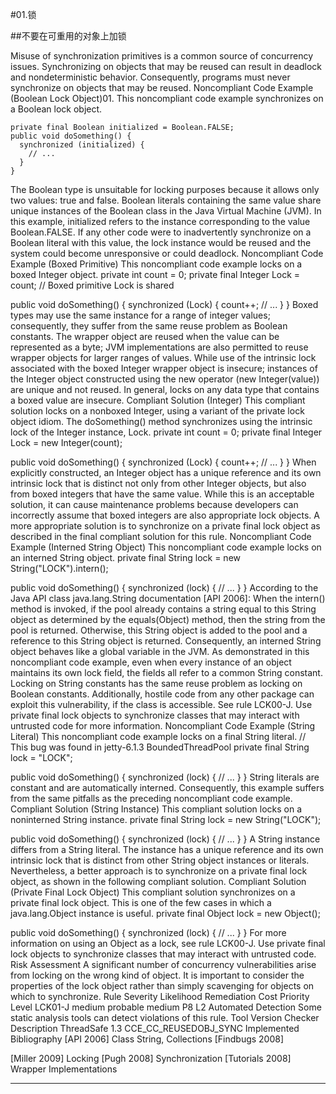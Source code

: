 #01.锁

##不要在可重用的对象上加锁

Misuse of synchronization primitives is a common source of concurrency issues. Synchronizing on objects that may be reused can result in deadlock and nondeterministic behavior. Consequently, programs must never synchronize on objects that may be reused.
Noncompliant Code Example (Boolean Lock Object)01.
This noncompliant code example synchronizes on a Boolean lock object.

```
private final Boolean initialized = Boolean.FALSE;
public void doSomething() {
  synchronized (initialized) {
    // ...
  }
}
```

The Boolean type is unsuitable for locking purposes because it allows only two values: true and false. Boolean literals containing the same value share unique instances of the Boolean class in the Java Virtual Machine (JVM). In this example, initialized refers to the instance corresponding to the value Boolean.FALSE. If any other code were to inadvertently synchronize on a Boolean literal with this value, the lock instance would be reused and the system could become unresponsive or could deadlock.
Noncompliant Code Example (Boxed Primitive)
This noncompliant code example locks on a boxed Integer object.
private int count = 0;
private final Integer Lock = count; // Boxed primitive Lock is shared
 
public void doSomething() {
  synchronized (Lock) {
    count++;
    // ...
  }
}
Boxed types may use the same instance for a range of integer values; consequently, they suffer from the same reuse problem as Boolean constants. The wrapper object are reused when the value can be represented as a byte; JVM implementations are also permitted to reuse wrapper objects for larger ranges of values. While use of the intrinsic lock associated with the boxed Integer wrapper object is insecure; instances of the Integer object constructed using the new operator (new Integer(value)) are unique and not reused. In general, locks on any data type that contains a boxed value are insecure.
Compliant Solution (Integer)
This compliant solution locks on a nonboxed Integer, using a variant of the private lock object idiom. The doSomething() method synchronizes using the intrinsic lock of the Integer instance, Lock.
private int count = 0;
private final Integer Lock = new Integer(count);
 
public void doSomething() {
  synchronized (Lock) {
    count++;
    // ...
  }
}
When explicitly constructed, an Integer object has a unique reference and its own intrinsic lock that is distinct not only from other Integer objects, but also from boxed integers that have the same value. While this is an acceptable solution, it can cause maintenance problems because developers can incorrectly assume that boxed integers are also appropriate lock objects. A more appropriate solution is to synchronize on a private final lock object as described in the final compliant solution for this rule.
Noncompliant Code Example (Interned String Object)
This noncompliant code example locks on an interned String object.
private final String lock = new String("LOCK").intern();
 
public void doSomething() {
  synchronized (lock) {
    // ...
  }
}
According to the Java API class java.lang.String documentation [API 2006]:
When the intern() method is invoked, if the pool already contains a string equal to this String object as determined by the equals(Object) method, then the string from the pool is returned. Otherwise, this String object is added to the pool and a reference to this String object is returned.
Consequently, an interned String object behaves like a global variable in the JVM. As demonstrated in this noncompliant code example, even when every instance of an object maintains its own lock field, the fields all refer to a common String constant. Locking on String constants has the same reuse problem as locking on Boolean constants.
Additionally, hostile code from any other package can exploit this vulnerability, if the class is accessible. See rule LCK00-J. Use private final lock objects to synchronize classes that may interact with untrusted code for more information.
Noncompliant Code Example (String Literal)
This noncompliant code example locks on a final String literal.
// This bug was found in jetty-6.1.3 BoundedThreadPool
private final String lock = "LOCK";
 
public void doSomething() {
  synchronized (lock) {
    // ...
  }
}
String literals are constant and are automatically interned. Consequently, this example suffers from the same pitfalls as the preceding noncompliant code example.
Compliant Solution (String Instance)
This compliant solution locks on a noninterned String instance.
private final String lock = new String("LOCK");
 
public void doSomething() {
  synchronized (lock) {
    // ...
  }
}
A String instance differs from a String literal. The instance has a unique reference and its own intrinsic lock that is distinct from other String object instances or literals. Nevertheless, a better approach is to synchronize on a private final lock object, as shown in the following compliant solution.
Compliant Solution (Private Final Lock Object)
This compliant solution synchronizes on a private final lock object. This is one of the few cases in which a java.lang.Object instance is useful.
private final Object lock = new Object();
 
public void doSomething() {
  synchronized (lock) {
    // ...
  }
}
For more information on using an Object as a lock, see rule LCK00-J. Use private final lock objects to synchronize classes that may interact with untrusted code.
Risk Assessment
A significant number of concurrency vulnerabilities arise from locking on the wrong kind of object. It is important to consider the properties of the lock object rather than simply scavenging for objects on which to synchronize.
Rule
Severity
Likelihood
Remediation Cost
Priority
Level
LCK01-J
medium
probable
medium
P8
L2
Automated Detection
Some static analysis tools can detect violations of this rule.
Tool
Version
Checker
Description
ThreadSafe	1.3	
CCE_CC_REUSEDOBJ_SYNC
Implemented
Bibliography
[API 2006]
Class String, Collections
[Findbugs 2008]
 
[Miller 2009]
Locking
[Pugh 2008]
Synchronization
[Tutorials 2008]
Wrapper Implementations


----------


 